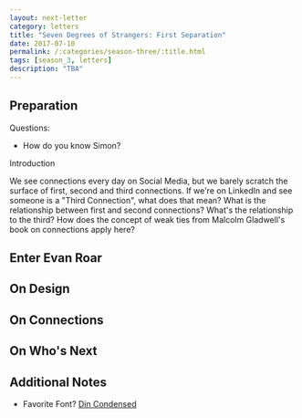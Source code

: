 ```yaml
---
layout: next-letter
category: letters
title: "Seven Degrees of Strangers: First Separation" 
date: 2017-07-10
permalink: /:categories/season-three/:title.html
tags: [season_3, letters]
description: "TBA"
---
```

<!--
![Insert new picture here](http://gallery.tinyletterapp.com/b7acb1dd09358f1ed19f16a562a005fc08d42511/images/94ff2d22-e9e3-40a7-958b-ece4b3921ae6.png)
-->

## Preparation

Questions:

- How do you know Simon?

Introduction

We see connections every day on Social Media, but we barely scratch the surface of first, second and third connections.
If we're on LinkedIn and see someone is a "Third Connection", what does that mean?
What is the relationship between first and second connections? What's the relationship to the third?
How does the concept of weak ties from Malcolm Gladwell's book on connections apply here?

## Enter Evan Roar

## On Design

## On Connections

## On Who's Next

## Additional Notes

- Favorite Font? [Din Condensed](https://typekit.com/fonts/din-condensed)
